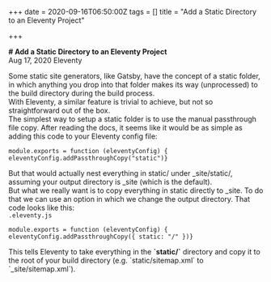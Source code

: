 +++
date = 2020-09-16T06:50:00Z
tags = []
title = "Add a Static Directory to an Eleventy Project"

+++

**# Add a Static Directory to an Eleventy Project**  
Aug 17, 2020 Eleventy

Some static site generators, like Gatsby, have the concept of a static folder, in which anything you drop into that folder makes its way (unprocessed) to the build directory during the build process.  
With Eleventy, a similar feature is trivial to achieve, but not so straightforward out of the box.  
The simplest way to setup a static folder is to use the manual passthrough file copy. After reading the docs, it seems like it would be as simple as adding this code to your Eleventy config file:

    module.exports = function (eleventyConfig) { eleventyConfig.addPassthroughCopy("static")}

But that would actually nest everything in static/ under _site/static/, assuming your output directory is _site (which is the default).  
But what we really want is to copy everything in static directly to _site. To do that we can use an option in which we change the output directory. That code looks like this:  
`.eleventy.js`

    module.exports = function (eleventyConfig) { eleventyConfig.addPassthroughCopy({ static: "/" })}

This tells Eleventy to take everything in the **\`static/\`** directory and copy it to the root of your build directory (e.g. \`static/sitemap.xml\` to \`_site/sitemap.xml\`).

<!-- <dl> <dt>Definition list</dt> <dd>Is something people use sometimes.</dd>  
<dt>Markdown in HTML</dt> <dd>Does _not_ work **very** well. Use HTML <em>tags</em>.</dd></dl> -->